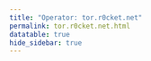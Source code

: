 ```yaml
---
title: "Operator: tor.r0cket.net"
permalink: tor.r0cket.net.html
datatable: true
hide_sidebar: true
---
```


<div>                        <script type="text/javascript">window.PlotlyConfig = {MathJaxConfig: 'local'};</script>
        <script charset="utf-8" src="https://cdn.plot.ly/plotly-2.20.0.min.js"></script>                <div id="418ef8d1-4c16-4060-9067-75b36b8d433e" class="plotly-graph-div" style="height:100%; width:100%;"></div>            <script type="text/javascript">                                    window.PLOTLYENV=window.PLOTLYENV || {};                                    if (document.getElementById("418ef8d1-4c16-4060-9067-75b36b8d433e")) {                    Plotly.newPlot(                        "418ef8d1-4c16-4060-9067-75b36b8d433e",                        [{"name":"exit probability (%)","x":["2024-09-26","2024-09-27","2024-09-28","2024-09-29","2024-09-30","2024-10-01","2024-10-02","2024-10-03","2024-10-04","2024-10-05","2024-10-06","2024-10-07","2024-10-08","2024-10-09","2024-10-10","2024-10-11","2024-10-12","2024-10-13","2024-10-14","2024-10-15","2024-10-16","2024-10-17","2024-10-18","2024-10-19","2024-10-20","2024-10-21","2024-10-22","2024-10-23","2024-10-24","2024-10-25","2024-10-26","2024-10-27","2024-10-28","2024-10-29","2024-10-30","2024-10-31","2024-11-01","2024-11-02","2024-11-03","2024-11-04","2024-11-05","2024-11-06","2024-11-07","2024-11-08","2024-11-09","2024-11-10","2024-11-11","2024-11-12","2024-11-13","2024-11-14","2024-11-15","2024-11-16","2024-11-17","2024-11-18","2024-11-19","2024-11-20","2024-11-21","2024-11-22","2024-11-23","2024-11-24","2024-11-25","2024-11-26","2024-11-27","2024-11-28","2024-11-29","2024-11-30","2024-12-01","2024-12-02","2024-12-03","2024-12-04","2024-12-05","2024-12-06","2024-12-07","2024-12-08","2024-12-09","2024-12-10","2024-12-11","2024-12-12","2024-12-13","2024-12-14","2024-12-15","2024-12-16","2024-12-17","2024-12-18","2024-12-19","2024-12-20","2024-12-21","2024-12-22","2024-12-23","2024-12-24","2024-12-25","2024-12-26","2024-12-27","2024-12-28","2024-12-29","2024-12-30","2024-12-31","2025-01-01","2025-01-02","2025-01-03","2025-01-04","2025-01-05","2025-01-06","2025-01-07","2025-01-08","2025-01-09","2025-01-10","2025-01-11","2025-01-12","2025-01-13","2025-01-14","2025-01-15","2025-01-16","2025-01-17","2025-01-18","2025-01-19","2025-01-20","2025-01-21","2025-01-22","2025-01-23","2025-01-24","2025-01-25","2025-01-26","2025-01-27","2025-01-28","2025-01-29","2025-01-30","2025-01-31","2025-02-01","2025-02-02","2025-02-03","2025-02-04","2025-02-05","2025-02-06","2025-02-07","2025-02-08","2025-02-09","2025-02-10","2025-02-11","2025-02-12","2025-02-13","2025-02-14","2025-02-15","2025-02-16","2025-02-17","2025-02-18","2025-02-19","2025-02-20","2025-02-21","2025-02-22","2025-02-23","2025-02-24","2025-02-25","2025-02-26","2025-02-27","2025-02-28","2025-03-01","2025-03-02","2025-03-03","2025-03-04","2025-03-05","2025-03-06","2025-03-07","2025-03-08","2025-03-09","2025-03-10","2025-03-11","2025-03-12","2025-03-13","2025-03-14","2025-03-15","2025-03-16","2025-03-17","2025-03-18","2025-03-19","2025-03-20","2025-03-21","2025-03-22","2025-03-23","2025-03-24","2025-03-25","2025-03-26","2025-03-27","2025-03-28","2025-03-29","2025-03-30","2025-03-31","2025-04-01","2025-04-02","2025-04-03","2025-04-04","2025-04-05","2025-04-06","2025-04-07","2025-04-08","2025-04-09","2025-04-10","2025-04-11","2025-04-12","2025-04-13","2025-04-14","2025-04-15","2025-04-16","2025-04-17","2025-04-18","2025-04-19","2025-04-20","2025-04-21","2025-04-22","2025-04-23","2025-04-24","2025-04-25","2025-04-26","2025-04-27","2025-04-28","2025-04-29","2025-04-30","2025-05-01","2025-05-02","2025-05-03","2025-05-04","2025-05-05","2025-05-06","2025-05-07","2025-05-08","2025-05-09","2025-05-10","2025-05-11","2025-05-12","2025-05-13","2025-05-14","2025-05-15","2025-05-16","2025-05-17","2025-05-18"],"y":[0.0,0.0,0.0,0.04,0.04,0.04,0.05,0.05,0.05,0.06,0.07,0.09,0.1,0.13,0.13,0.12,0.12,0.13,0.16,0.18,0.19,0.21,0.28,0.29,0.5,0.55,0.59,0.62,0.6,0.59,0.57,0.57,0.57,0.56,0.54,0.56,0.48,0.48,0.49,0.47,0.48,0.49,0.48,0.47,0.46,0.46,0.46,0.45,0.47,0.63,0.65,0.69,0.71,0.78,0.86,0.94,1.0,1.07,1.08,1.19,1.24,1.28,1.28,1.31,1.37,1.39,1.43,1.44,1.44,1.47,1.49,1.48,1.47,1.49,1.71,1.54,1.57,1.6,1.66,1.63,1.66,1.77,1.61,null,1.78,1.76,1.71,1.65,1.53,1.2,1.07,1.07,1.01,1.0,0.94,0.92,0.91,0.88,0.88,0.85,0.84,0.75,0.81,0.9,1.03,1.13,1.19,1.22,1.24,1.29,1.33,1.37,1.51,1.56,1.6,1.62,1.7,1.78,2.16,2.61,2.74,3.01,3.42,3.58,3.88,4.03,4.15,4.25,4.33,4.44,4.47,4.44,4.7,4.54,4.48,4.46,4.49,4.42,4.41,4.64,4.33,4.32,4.36,4.38,5.03,5.06,5.3,5.48,5.44,5.53,5.74,5.82,5.94,5.93,6.04,6.04,5.7,5.73,6.04,6.09,6.05,6.02,6.01,5.99,6.04,6.03,6.04,6.06,6.12,6.02,5.88,5.85,5.81,5.8,5.73,5.73,5.63,5.57,5.6,5.7,5.74,5.78,5.81,5.79,5.78,5.92,6.12,6.73,6.97,7.34,7.45,7.35,7.41,7.5,7.57,7.59,7.78,7.9,7.89,8.03,8.1,8.31,8.42,8.58,8.95,8.96,8.99,9.1,9.18,8.79,9.21,10.21,10.23,10.29,10.27,9.95,10.02,10.01,9.31,9.23,9.12,9.24,8.97,8.99,9.68,9.15,9.02,8.92,8.52,8.08,7.65,7.35,7.22,7.24,7.16],"type":"scatter","xaxis":"x","yaxis":"y"},{"name":"guard probability (%)","x":["2024-09-26","2024-09-27","2024-09-28","2024-09-29","2024-09-30","2024-10-01","2024-10-02","2024-10-03","2024-10-04","2024-10-05","2024-10-06","2024-10-07","2024-10-08","2024-10-09","2024-10-10","2024-10-11","2024-10-12","2024-10-13","2024-10-14","2024-10-15","2024-10-16","2024-10-17","2024-10-18","2024-10-19","2024-10-20","2024-10-21","2024-10-22","2024-10-23","2024-10-24","2024-10-25","2024-10-26","2024-10-27","2024-10-28","2024-10-29","2024-10-30","2024-10-31","2024-11-01","2024-11-02","2024-11-03","2024-11-04","2024-11-05","2024-11-06","2024-11-07","2024-11-08","2024-11-09","2024-11-10","2024-11-11","2024-11-12","2024-11-13","2024-11-14","2024-11-15","2024-11-16","2024-11-17","2024-11-18","2024-11-19","2024-11-20","2024-11-21","2024-11-22","2024-11-23","2024-11-24","2024-11-25","2024-11-26","2024-11-27","2024-11-28","2024-11-29","2024-11-30","2024-12-01","2024-12-02","2024-12-03","2024-12-04","2024-12-05","2024-12-06","2024-12-07","2024-12-08","2024-12-09","2024-12-10","2024-12-11","2024-12-12","2024-12-13","2024-12-14","2024-12-15","2024-12-16","2024-12-17","2024-12-18","2024-12-19","2024-12-20","2024-12-21","2024-12-22","2024-12-23","2024-12-24","2024-12-25","2024-12-26","2024-12-27","2024-12-28","2024-12-29","2024-12-30","2024-12-31","2025-01-01","2025-01-02","2025-01-03","2025-01-04","2025-01-05","2025-01-06","2025-01-07","2025-01-08","2025-01-09","2025-01-10","2025-01-11","2025-01-12","2025-01-13","2025-01-14","2025-01-15","2025-01-16","2025-01-17","2025-01-18","2025-01-19","2025-01-20","2025-01-21","2025-01-22","2025-01-23","2025-01-24","2025-01-25","2025-01-26","2025-01-27","2025-01-28","2025-01-29","2025-01-30","2025-01-31","2025-02-01","2025-02-02","2025-02-03","2025-02-04","2025-02-05","2025-02-06","2025-02-07","2025-02-08","2025-02-09","2025-02-10","2025-02-11","2025-02-12","2025-02-13","2025-02-14","2025-02-15","2025-02-16","2025-02-17","2025-02-18","2025-02-19","2025-02-20","2025-02-21","2025-02-22","2025-02-23","2025-02-24","2025-02-25","2025-02-26","2025-02-27","2025-02-28","2025-03-01","2025-03-02","2025-03-03","2025-03-04","2025-03-05","2025-03-06","2025-03-07","2025-03-08","2025-03-09","2025-03-10","2025-03-11","2025-03-12","2025-03-13","2025-03-14","2025-03-15","2025-03-16","2025-03-17","2025-03-18","2025-03-19","2025-03-20","2025-03-21","2025-03-22","2025-03-23","2025-03-24","2025-03-25","2025-03-26","2025-03-27","2025-03-28","2025-03-29","2025-03-30","2025-03-31","2025-04-01","2025-04-02","2025-04-03","2025-04-04","2025-04-05","2025-04-06","2025-04-07","2025-04-08","2025-04-09","2025-04-10","2025-04-11","2025-04-12","2025-04-13","2025-04-14","2025-04-15","2025-04-16","2025-04-17","2025-04-18","2025-04-19","2025-04-20","2025-04-21","2025-04-22","2025-04-23","2025-04-24","2025-04-25","2025-04-26","2025-04-27","2025-04-28","2025-04-29","2025-04-30","2025-05-01","2025-05-02","2025-05-03","2025-05-04","2025-05-05","2025-05-06","2025-05-07","2025-05-08","2025-05-09","2025-05-10","2025-05-11","2025-05-12","2025-05-13","2025-05-14","2025-05-15","2025-05-16","2025-05-17","2025-05-18"],"y":[0.0,0.0,0.0,0.0,0.0,0.0,0.0,0.0,0.0,0.0,0.0,0.0,0.0,0.0,0.0,0.0,0.0,0.0,0.0,0.0,0.0,0.0,0.0,0.0,0.0,0.0,0.0,0.0,0.0,0.0,0.0,0.0,0.0,0.0,0.0,0.01,0.0,0.0,0.0,0.0,0.0,0.0,0.0,0.0,0.0,0.0,0.0,0.01,0.0,0.0,0.01,0.01,0.01,0.01,0.02,0.01,0.0,0.0,0.0,0.0,0.0,0.01,0.03,0.02,0.01,0.01,0.03,0.04,0.04,0.05,0.05,0.05,0.06,0.07,0.01,0.09,0.08,0.09,0.09,0.09,0.08,0.05,0.1,null,0.0,0.0,0.0,0.0,0.0,0.0,0.0,0.0,0.0,0.0,0.0,0.0,0.0,0.0,0.0,0.0,0.0,0.04,0.07,0.08,0.1,0.1,0.11,0.12,0.12,0.13,0.13,0.14,0.14,0.13,0.13,0.13,0.12,0.17,0.18,0.18,0.19,0.2,0.21,0.28,0.44,0.47,0.44,0.46,0.43,0.43,0.47,0.51,0.42,0.45,0.45,0.42,0.41,0.39,0.38,0.25,0.33,0.36,0.34,0.33,0.04,0.04,0.05,0.03,0.04,0.04,0.03,0.04,0.04,0.04,0.04,0.03,0.01,0.01,0.03,0.04,0.04,0.04,0.04,0.04,0.05,0.05,0.05,0.05,0.06,0.06,0.06,0.05,0.05,0.05,0.05,0.03,0.03,0.03,0.03,0.0,0.0,0.0,0.0,0.0,0.0,0.0,0.0,0.0,0.0,0.0,0.0,0.0,0.0,0.0,0.0,0.0,0.0,0.0,0.0,0.0,0.0,0.0,0.0,0.0,0.0,0.0,0.0,0.0,0.0,0.0,0.0,0.0,0.0,0.0,0.0,0.0,0.0,0.0,0.0,0.0,0.0,0.0,0.0,0.0,0.0,0.0,0.0,0.0,0.0,0.0,0.0,0.0,0.0,0.0,0.0],"type":"scatter","xaxis":"x","yaxis":"y"},{"name":"advertised bandwidth","x":["2024-09-26","2024-09-27","2024-09-28","2024-09-29","2024-09-30","2024-10-01","2024-10-02","2024-10-03","2024-10-04","2024-10-05","2024-10-06","2024-10-07","2024-10-08","2024-10-09","2024-10-10","2024-10-11","2024-10-12","2024-10-13","2024-10-14","2024-10-15","2024-10-16","2024-10-17","2024-10-18","2024-10-19","2024-10-20","2024-10-21","2024-10-22","2024-10-23","2024-10-24","2024-10-25","2024-10-26","2024-10-27","2024-10-28","2024-10-29","2024-10-30","2024-10-31","2024-11-01","2024-11-02","2024-11-03","2024-11-04","2024-11-05","2024-11-06","2024-11-07","2024-11-08","2024-11-09","2024-11-10","2024-11-11","2024-11-12","2024-11-13","2024-11-14","2024-11-15","2024-11-16","2024-11-17","2024-11-18","2024-11-19","2024-11-20","2024-11-21","2024-11-22","2024-11-23","2024-11-24","2024-11-25","2024-11-26","2024-11-27","2024-11-28","2024-11-29","2024-11-30","2024-12-01","2024-12-02","2024-12-03","2024-12-04","2024-12-05","2024-12-06","2024-12-07","2024-12-08","2024-12-09","2024-12-10","2024-12-11","2024-12-12","2024-12-13","2024-12-14","2024-12-15","2024-12-16","2024-12-17","2024-12-18","2024-12-19","2024-12-20","2024-12-21","2024-12-22","2024-12-23","2024-12-24","2024-12-25","2024-12-26","2024-12-27","2024-12-28","2024-12-29","2024-12-30","2024-12-31","2025-01-01","2025-01-02","2025-01-03","2025-01-04","2025-01-05","2025-01-06","2025-01-07","2025-01-08","2025-01-09","2025-01-10","2025-01-11","2025-01-12","2025-01-13","2025-01-14","2025-01-15","2025-01-16","2025-01-17","2025-01-18","2025-01-19","2025-01-20","2025-01-21","2025-01-22","2025-01-23","2025-01-24","2025-01-25","2025-01-26","2025-01-27","2025-01-28","2025-01-29","2025-01-30","2025-01-31","2025-02-01","2025-02-02","2025-02-03","2025-02-04","2025-02-05","2025-02-06","2025-02-07","2025-02-08","2025-02-09","2025-02-10","2025-02-11","2025-02-12","2025-02-13","2025-02-14","2025-02-15","2025-02-16","2025-02-17","2025-02-18","2025-02-19","2025-02-20","2025-02-21","2025-02-22","2025-02-23","2025-02-24","2025-02-25","2025-02-26","2025-02-27","2025-02-28","2025-03-01","2025-03-02","2025-03-03","2025-03-04","2025-03-05","2025-03-06","2025-03-07","2025-03-08","2025-03-09","2025-03-10","2025-03-11","2025-03-12","2025-03-13","2025-03-14","2025-03-15","2025-03-16","2025-03-17","2025-03-18","2025-03-19","2025-03-20","2025-03-21","2025-03-22","2025-03-23","2025-03-24","2025-03-25","2025-03-26","2025-03-27","2025-03-28","2025-03-29","2025-03-30","2025-03-31","2025-04-01","2025-04-02","2025-04-03","2025-04-04","2025-04-05","2025-04-06","2025-04-07","2025-04-08","2025-04-09","2025-04-10","2025-04-11","2025-04-12","2025-04-13","2025-04-14","2025-04-15","2025-04-16","2025-04-17","2025-04-18","2025-04-19","2025-04-20","2025-04-21","2025-04-22","2025-04-23","2025-04-24","2025-04-25","2025-04-26","2025-04-27","2025-04-28","2025-04-29","2025-04-30","2025-05-01","2025-05-02","2025-05-03","2025-05-04","2025-05-05","2025-05-06","2025-05-07","2025-05-08","2025-05-09","2025-05-10","2025-05-11","2025-05-12","2025-05-13","2025-05-14","2025-05-15","2025-05-16","2025-05-17","2025-05-18"],"y":[0.0,0.12,0.12,0.12,0.12,0.12,0.14,0.16,0.16,0.16,0.23,0.32,0.24,0.33,0.34,0.34,0.31,0.44,0.47,0.49,0.63,0.72,0.79,0.8,1.49,1.66,1.66,1.66,1.56,1.57,1.57,1.5,1.5,1.47,1.47,1.34,1.17,1.16,1.23,1.26,1.26,1.25,1.19,1.19,1.18,1.17,1.17,1.83,1.84,1.9,1.98,1.97,2.4,2.52,2.65,2.77,3.02,3.08,3.06,3.39,3.41,3.52,3.75,3.79,3.91,4.06,4.13,4.16,4.38,4.39,4.41,4.44,4.41,4.44,4.57,4.58,4.66,4.84,4.83,4.9,4.94,4.94,4.87,4.87,4.86,4.86,4.72,4.53,4.36,2.92,2.92,2.84,2.66,2.65,2.55,2.46,2.43,2.42,2.35,2.37,2.27,2.75,3.19,3.19,3.63,3.88,3.88,4.12,4.26,4.26,4.45,4.96,5.05,5.08,5.17,5.31,6.78,7.96,8.39,8.78,9.25,10.59,12.29,12.68,13.31,14.05,14.43,14.83,15.24,15.49,15.62,15.91,16.01,15.91,15.82,15.71,15.58,15.58,15.43,15.35,15.36,15.31,15.38,15.45,16.58,16.59,16.35,16.58,16.62,17.23,17.59,17.64,17.99,17.97,18.56,18.64,18.78,18.91,18.87,18.98,18.91,18.72,18.98,19.15,19.14,19.08,19.03,18.71,18.4,18.18,18.2,18.35,18.28,18.25,18.35,18.39,18.35,18.58,18.78,18.99,19.38,19.47,19.52,19.45,19.46,20.98,24.4,24.5,24.55,24.69,24.19,23.16,23.42,23.52,23.65,23.45,23.67,23.61,23.62,23.83,24.33,24.71,24.8,24.88,24.95,25.04,25.14,25.43,25.84,27.34,28.4,28.29,28.31,28.2,26.99,26.94,27.09,27.67,27.99,27.94,27.77,27.9,27.83,27.07,26.42,26.28,24.96,23.98,23.52,21.69,20.51,20.47,20.28,20.14,21.15],"type":"scatter","xaxis":"x","yaxis":"y2"}],                        {"template":{"data":{"histogram2dcontour":[{"type":"histogram2dcontour","colorbar":{"outlinewidth":0,"ticks":""},"colorscale":[[0.0,"#0d0887"],[0.1111111111111111,"#46039f"],[0.2222222222222222,"#7201a8"],[0.3333333333333333,"#9c179e"],[0.4444444444444444,"#bd3786"],[0.5555555555555556,"#d8576b"],[0.6666666666666666,"#ed7953"],[0.7777777777777778,"#fb9f3a"],[0.8888888888888888,"#fdca26"],[1.0,"#f0f921"]]}],"choropleth":[{"type":"choropleth","colorbar":{"outlinewidth":0,"ticks":""}}],"histogram2d":[{"type":"histogram2d","colorbar":{"outlinewidth":0,"ticks":""},"colorscale":[[0.0,"#0d0887"],[0.1111111111111111,"#46039f"],[0.2222222222222222,"#7201a8"],[0.3333333333333333,"#9c179e"],[0.4444444444444444,"#bd3786"],[0.5555555555555556,"#d8576b"],[0.6666666666666666,"#ed7953"],[0.7777777777777778,"#fb9f3a"],[0.8888888888888888,"#fdca26"],[1.0,"#f0f921"]]}],"heatmap":[{"type":"heatmap","colorbar":{"outlinewidth":0,"ticks":""},"colorscale":[[0.0,"#0d0887"],[0.1111111111111111,"#46039f"],[0.2222222222222222,"#7201a8"],[0.3333333333333333,"#9c179e"],[0.4444444444444444,"#bd3786"],[0.5555555555555556,"#d8576b"],[0.6666666666666666,"#ed7953"],[0.7777777777777778,"#fb9f3a"],[0.8888888888888888,"#fdca26"],[1.0,"#f0f921"]]}],"heatmapgl":[{"type":"heatmapgl","colorbar":{"outlinewidth":0,"ticks":""},"colorscale":[[0.0,"#0d0887"],[0.1111111111111111,"#46039f"],[0.2222222222222222,"#7201a8"],[0.3333333333333333,"#9c179e"],[0.4444444444444444,"#bd3786"],[0.5555555555555556,"#d8576b"],[0.6666666666666666,"#ed7953"],[0.7777777777777778,"#fb9f3a"],[0.8888888888888888,"#fdca26"],[1.0,"#f0f921"]]}],"contourcarpet":[{"type":"contourcarpet","colorbar":{"outlinewidth":0,"ticks":""}}],"contour":[{"type":"contour","colorbar":{"outlinewidth":0,"ticks":""},"colorscale":[[0.0,"#0d0887"],[0.1111111111111111,"#46039f"],[0.2222222222222222,"#7201a8"],[0.3333333333333333,"#9c179e"],[0.4444444444444444,"#bd3786"],[0.5555555555555556,"#d8576b"],[0.6666666666666666,"#ed7953"],[0.7777777777777778,"#fb9f3a"],[0.8888888888888888,"#fdca26"],[1.0,"#f0f921"]]}],"surface":[{"type":"surface","colorbar":{"outlinewidth":0,"ticks":""},"colorscale":[[0.0,"#0d0887"],[0.1111111111111111,"#46039f"],[0.2222222222222222,"#7201a8"],[0.3333333333333333,"#9c179e"],[0.4444444444444444,"#bd3786"],[0.5555555555555556,"#d8576b"],[0.6666666666666666,"#ed7953"],[0.7777777777777778,"#fb9f3a"],[0.8888888888888888,"#fdca26"],[1.0,"#f0f921"]]}],"mesh3d":[{"type":"mesh3d","colorbar":{"outlinewidth":0,"ticks":""}}],"scatter":[{"fillpattern":{"fillmode":"overlay","size":10,"solidity":0.2},"type":"scatter"}],"parcoords":[{"type":"parcoords","line":{"colorbar":{"outlinewidth":0,"ticks":""}}}],"scatterpolargl":[{"type":"scatterpolargl","marker":{"colorbar":{"outlinewidth":0,"ticks":""}}}],"bar":[{"error_x":{"color":"#2a3f5f"},"error_y":{"color":"#2a3f5f"},"marker":{"line":{"color":"#E5ECF6","width":0.5},"pattern":{"fillmode":"overlay","size":10,"solidity":0.2}},"type":"bar"}],"scattergeo":[{"type":"scattergeo","marker":{"colorbar":{"outlinewidth":0,"ticks":""}}}],"scatterpolar":[{"type":"scatterpolar","marker":{"colorbar":{"outlinewidth":0,"ticks":""}}}],"histogram":[{"marker":{"pattern":{"fillmode":"overlay","size":10,"solidity":0.2}},"type":"histogram"}],"scattergl":[{"type":"scattergl","marker":{"colorbar":{"outlinewidth":0,"ticks":""}}}],"scatter3d":[{"type":"scatter3d","line":{"colorbar":{"outlinewidth":0,"ticks":""}},"marker":{"colorbar":{"outlinewidth":0,"ticks":""}}}],"scattermapbox":[{"type":"scattermapbox","marker":{"colorbar":{"outlinewidth":0,"ticks":""}}}],"scatterternary":[{"type":"scatterternary","marker":{"colorbar":{"outlinewidth":0,"ticks":""}}}],"scattercarpet":[{"type":"scattercarpet","marker":{"colorbar":{"outlinewidth":0,"ticks":""}}}],"carpet":[{"aaxis":{"endlinecolor":"#2a3f5f","gridcolor":"white","linecolor":"white","minorgridcolor":"white","startlinecolor":"#2a3f5f"},"baxis":{"endlinecolor":"#2a3f5f","gridcolor":"white","linecolor":"white","minorgridcolor":"white","startlinecolor":"#2a3f5f"},"type":"carpet"}],"table":[{"cells":{"fill":{"color":"#EBF0F8"},"line":{"color":"white"}},"header":{"fill":{"color":"#C8D4E3"},"line":{"color":"white"}},"type":"table"}],"barpolar":[{"marker":{"line":{"color":"#E5ECF6","width":0.5},"pattern":{"fillmode":"overlay","size":10,"solidity":0.2}},"type":"barpolar"}],"pie":[{"automargin":true,"type":"pie"}]},"layout":{"autotypenumbers":"strict","colorway":["#636efa","#EF553B","#00cc96","#ab63fa","#FFA15A","#19d3f3","#FF6692","#B6E880","#FF97FF","#FECB52"],"font":{"color":"#2a3f5f"},"hovermode":"closest","hoverlabel":{"align":"left"},"paper_bgcolor":"white","plot_bgcolor":"#E5ECF6","polar":{"bgcolor":"#E5ECF6","angularaxis":{"gridcolor":"white","linecolor":"white","ticks":""},"radialaxis":{"gridcolor":"white","linecolor":"white","ticks":""}},"ternary":{"bgcolor":"#E5ECF6","aaxis":{"gridcolor":"white","linecolor":"white","ticks":""},"baxis":{"gridcolor":"white","linecolor":"white","ticks":""},"caxis":{"gridcolor":"white","linecolor":"white","ticks":""}},"coloraxis":{"colorbar":{"outlinewidth":0,"ticks":""}},"colorscale":{"sequential":[[0.0,"#0d0887"],[0.1111111111111111,"#46039f"],[0.2222222222222222,"#7201a8"],[0.3333333333333333,"#9c179e"],[0.4444444444444444,"#bd3786"],[0.5555555555555556,"#d8576b"],[0.6666666666666666,"#ed7953"],[0.7777777777777778,"#fb9f3a"],[0.8888888888888888,"#fdca26"],[1.0,"#f0f921"]],"sequentialminus":[[0.0,"#0d0887"],[0.1111111111111111,"#46039f"],[0.2222222222222222,"#7201a8"],[0.3333333333333333,"#9c179e"],[0.4444444444444444,"#bd3786"],[0.5555555555555556,"#d8576b"],[0.6666666666666666,"#ed7953"],[0.7777777777777778,"#fb9f3a"],[0.8888888888888888,"#fdca26"],[1.0,"#f0f921"]],"diverging":[[0,"#8e0152"],[0.1,"#c51b7d"],[0.2,"#de77ae"],[0.3,"#f1b6da"],[0.4,"#fde0ef"],[0.5,"#f7f7f7"],[0.6,"#e6f5d0"],[0.7,"#b8e186"],[0.8,"#7fbc41"],[0.9,"#4d9221"],[1,"#276419"]]},"xaxis":{"gridcolor":"white","linecolor":"white","ticks":"","title":{"standoff":15},"zerolinecolor":"white","automargin":true,"zerolinewidth":2},"yaxis":{"gridcolor":"white","linecolor":"white","ticks":"","title":{"standoff":15},"zerolinecolor":"white","automargin":true,"zerolinewidth":2},"scene":{"xaxis":{"backgroundcolor":"#E5ECF6","gridcolor":"white","linecolor":"white","showbackground":true,"ticks":"","zerolinecolor":"white","gridwidth":2},"yaxis":{"backgroundcolor":"#E5ECF6","gridcolor":"white","linecolor":"white","showbackground":true,"ticks":"","zerolinecolor":"white","gridwidth":2},"zaxis":{"backgroundcolor":"#E5ECF6","gridcolor":"white","linecolor":"white","showbackground":true,"ticks":"","zerolinecolor":"white","gridwidth":2}},"shapedefaults":{"line":{"color":"#2a3f5f"}},"annotationdefaults":{"arrowcolor":"#2a3f5f","arrowhead":0,"arrowwidth":1},"geo":{"bgcolor":"white","landcolor":"#E5ECF6","subunitcolor":"white","showland":true,"showlakes":true,"lakecolor":"white"},"title":{"x":0.05},"mapbox":{"style":"light"}}},"xaxis":{"anchor":"y","domain":[0.0,0.94],"rangeselector":{"buttons":[{"count":7,"label":"week","step":"day","stepmode":"backward"},{"count":1,"label":"month","step":"month","stepmode":"backward"},{"count":6,"label":"6 months","step":"month","stepmode":"backward"},{"count":1,"label":"year","step":"year","stepmode":"backward"},{"step":"all"}]}},"yaxis":{"anchor":"x","domain":[0.0,1.0],"title":{"text":"exit / guard probability"},"ticksuffix":"%","rangemode":"nonnegative"},"yaxis2":{"anchor":"x","overlaying":"y","side":"right","title":{"text":"advertised bandwidth"},"ticksuffix":" Gbit/s","rangemode":"nonnegative"},"hovermode":"x"},                        {"responsive": true}                    )                };                            </script>        </div>

Only proven relays are included in the graph and table. A proven relay claims to be part of a domain
and can be verified to be part of it via the
["well-known" URL or DNS records](https://nusenu.github.io/ContactInfo-Information-Sharing-Specification/#proof).

<div class="datatable-begin"></div>

| Nickname                                                            |   Mbit/s | Exit   | IPv4                                                 | IPv6                                                           | First Seen   | Tor Version   | AS Name                            |
|:--------------------------------------------------------------------|---------:|:-------|:-----------------------------------------------------|:---------------------------------------------------------------|:-------------|:--------------|:-----------------------------------|
| [r0cket11i7](w/relay/005A2425FAD0E62F9E83DB2C052DB8F75ADF0885.html) |      181 | Y      | [45.84.107.128](https://stat.ripe.net/45.84.107.128) | [2a0d:bbc7:0:1::7f](https://stat.ripe.net/2a0d:bbc7:0:1::7f)   | 2025-02-16   | 0.4.8.16      | [QuxLabs AB](w/as_number/AS214503) |
| [r0cket07i0](w/relay/06E48BA174A19C2225F8F6EF733D5E58E4D20348.html) |      213 | Y      | [45.84.107.74](https://stat.ripe.net/45.84.107.74)   | [2a0d:bbc7:0:1::36c](https://stat.ripe.net/2a0d:bbc7:0:1::36c) | 2025-01-19   | 0.4.8.16      | [QuxLabs AB](w/as_number/AS214503) |
| [r0cket10i3](w/relay/0AF0BA36BB1D55C8C66C2441F96286F43ADEA164.html) |      198 | Y      | [45.84.107.47](https://stat.ripe.net/45.84.107.47)   | [2a0d:bbc7:0:1::3d5](https://stat.ripe.net/2a0d:bbc7:0:1::3d5) | 2025-01-20   | 0.4.8.16      | [QuxLabs AB](w/as_number/AS214503) |
| [r0cket05i0](w/relay/0DCFEE3D83FEE9AB7AF9B8C17F2F3B605FF90AE4.html) |      149 | Y      | [45.84.107.222](https://stat.ripe.net/45.84.107.222) | [2a0d:bbc7:0:1::3cc](https://stat.ripe.net/2a0d:bbc7:0:1::3cc) | 2025-01-19   | 0.4.8.16      | [QuxLabs AB](w/as_number/AS214503) |
| [r0cket14i5](w/relay/0EDE69DCC3AB5E341B8676DC84746604A990579F.html) |      171 | Y      | [45.84.107.54](https://stat.ripe.net/45.84.107.54)   | [2a0d:bbc7:0:1::50](https://stat.ripe.net/2a0d:bbc7:0:1::50)   | 2025-03-24   | 0.4.8.16      | [QuxLabs AB](w/as_number/AS214503) |
| [r0cket07i3](w/relay/0FC8D93A9B674865F12022FE3ADED541D324FBFC.html) |      182 | Y      | [45.84.107.74](https://stat.ripe.net/45.84.107.74)   | [2a0d:bbc7:0:1::36c](https://stat.ripe.net/2a0d:bbc7:0:1::36c) | 2025-01-19   | 0.4.8.16      | [QuxLabs AB](w/as_number/AS214503) |
| [r0cket02i0](w/relay/10E1D592B53C7F880FB5FC1F705E786AC3EEC0AD.html) |      182 | Y      | [45.84.107.182](https://stat.ripe.net/45.84.107.182) | [2a0d:bbc7:0:1::254](https://stat.ripe.net/2a0d:bbc7:0:1::254) | 2024-09-26   | 0.4.8.16      | [QuxLabs AB](w/as_number/AS214503) |
| [r0cket14i6](w/relay/1554F2D7E1C77D5D555A8CB3D6AFE4F80425A549.html) |      190 | Y      | [45.84.107.54](https://stat.ripe.net/45.84.107.54)   | [2a0d:bbc7:0:1::50](https://stat.ripe.net/2a0d:bbc7:0:1::50)   | 2025-03-24   | 0.4.8.16      | [QuxLabs AB](w/as_number/AS214503) |
| [r0cket11i4](w/relay/1B626CD12EC5D970AF3FB088352DD387B6D6DC92.html) |      181 | Y      | [45.84.107.128](https://stat.ripe.net/45.84.107.128) | [2a0d:bbc7:0:1::7f](https://stat.ripe.net/2a0d:bbc7:0:1::7f)   | 2025-02-16   | 0.4.8.16      | [QuxLabs AB](w/as_number/AS214503) |
| [r0cket07i7](w/relay/1D1ED142F2B65FC97BEFCFA7DC208FFF7E0FC52C.html) |      153 | Y      | [45.84.107.74](https://stat.ripe.net/45.84.107.74)   | [2a0d:bbc7:0:1::36c](https://stat.ripe.net/2a0d:bbc7:0:1::36c) | 2025-01-19   | 0.4.8.16      | [QuxLabs AB](w/as_number/AS214503) |
| [r0cket15i5](w/relay/1F202E8FA3998E30B597512E6863B6D062A31849.html) |      174 | Y      | [45.84.107.174](https://stat.ripe.net/45.84.107.174) | [2a0d:bbc7:0:1::132](https://stat.ripe.net/2a0d:bbc7:0:1::132) | 2025-04-26   | 0.4.8.16      | [QuxLabs AB](w/as_number/AS214503) |
| [r0cket05i4](w/relay/1F4C302B353D3393F79329BDC9CE8AE5138A93FC.html) |      144 | Y      | [45.84.107.222](https://stat.ripe.net/45.84.107.222) | [2a0d:bbc7:0:1::3cc](https://stat.ripe.net/2a0d:bbc7:0:1::3cc) | 2025-01-19   | 0.4.8.16      | [QuxLabs AB](w/as_number/AS214503) |
| [r0cket08i1](w/relay/1F8D8FD528E19545E5CE8BA05B2492CC439FAD2C.html) |      153 | Y      | [45.84.107.172](https://stat.ripe.net/45.84.107.172) | [2a0d:bbc7:0:1::38c](https://stat.ripe.net/2a0d:bbc7:0:1::38c) | 2025-01-20   | 0.4.8.16      | [QuxLabs AB](w/as_number/AS214503) |
| [r0cket11i3](w/relay/1FB340AF949D796701A4908170F42D757546DE1A.html) |      153 | Y      | [45.84.107.128](https://stat.ripe.net/45.84.107.128) | [2a0d:bbc7:0:1::7f](https://stat.ripe.net/2a0d:bbc7:0:1::7f)   | 2025-02-16   | 0.4.8.16      | [QuxLabs AB](w/as_number/AS214503) |
| [r0cket13i1](w/relay/20A2D0A0C53B6A461C6D97889DAAC47894A78F64.html) |      207 | Y      | [45.84.107.97](https://stat.ripe.net/45.84.107.97)   | [2a0d:bbc7:0:1::2ef](https://stat.ripe.net/2a0d:bbc7:0:1::2ef) | 2025-02-16   | 0.4.8.16      | [QuxLabs AB](w/as_number/AS214503) |
| [r0cket04i5](w/relay/2310076653AEECCDCC18BECBC4CD04459E370D0B.html) |      176 | Y      | [45.84.107.101](https://stat.ripe.net/45.84.107.101) | [2a0d:bbc7:0:1::1df](https://stat.ripe.net/2a0d:bbc7:0:1::1df) | 2025-01-13   | 0.4.8.16      | [QuxLabs AB](w/as_number/AS214503) |
| [r0cket14i4](w/relay/24281B5D0B8A29FE64BBD94E95CC06197995FEA0.html) |      234 | Y      | [45.84.107.54](https://stat.ripe.net/45.84.107.54)   | [2a0d:bbc7:0:1::50](https://stat.ripe.net/2a0d:bbc7:0:1::50)   | 2025-03-24   | 0.4.8.16      | [QuxLabs AB](w/as_number/AS214503) |
| [r0cket01i5](w/relay/251945FE33233646D1AA109A0858E087DDA64CD7.html) |      160 | Y      | [45.84.107.198](https://stat.ripe.net/45.84.107.198) | [2a0d:bbc7:0:1::320](https://stat.ripe.net/2a0d:bbc7:0:1::320) | 2024-11-11   | 0.4.8.16      | [QuxLabs AB](w/as_number/AS214503) |
| [r0cket15i4](w/relay/25DA4B01C4E8FC5F683A62B203E23E1DCD514EEF.html) |      190 | Y      | [45.84.107.174](https://stat.ripe.net/45.84.107.174) | [2a0d:bbc7:0:1::132](https://stat.ripe.net/2a0d:bbc7:0:1::132) | 2025-04-26   | 0.4.8.16      | [QuxLabs AB](w/as_number/AS214503) |
| [r0cket10i5](w/relay/287A1C40B818DF6C45E8496CDE5026F11563CF10.html) |      199 | Y      | [45.84.107.47](https://stat.ripe.net/45.84.107.47)   | [2a0d:bbc7:0:1::3d5](https://stat.ripe.net/2a0d:bbc7:0:1::3d5) | 2025-01-20   | 0.4.8.16      | [QuxLabs AB](w/as_number/AS214503) |
| [r0cket05i3](w/relay/2C4A879D954A8A85D62BA57DF8AF6A25D0D7DCF6.html) |      154 | Y      | [45.84.107.222](https://stat.ripe.net/45.84.107.222) | [2a0d:bbc7:0:1::3cc](https://stat.ripe.net/2a0d:bbc7:0:1::3cc) | 2025-01-19   | 0.4.8.16      | [QuxLabs AB](w/as_number/AS214503) |
| [r0cket14i0](w/relay/2C653B48D74CC845F6E26083CD18B818F6F93F2A.html) |      197 | Y      | [45.84.107.54](https://stat.ripe.net/45.84.107.54)   | [2a0d:bbc7:0:1::50](https://stat.ripe.net/2a0d:bbc7:0:1::50)   | 2025-03-24   | 0.4.8.16      | [QuxLabs AB](w/as_number/AS214503) |
| [r0cket15i3](w/relay/2CDC87A96B4580C435AD7FCDF635498E921D5D62.html) |      147 | Y      | [45.84.107.174](https://stat.ripe.net/45.84.107.174) | [2a0d:bbc7:0:1::132](https://stat.ripe.net/2a0d:bbc7:0:1::132) | 2025-04-26   | 0.4.8.16      | [QuxLabs AB](w/as_number/AS214503) |
| [r0cket04i1](w/relay/313759D2840984823598604F6FFE5145E38B920D.html) |      177 | Y      | [45.84.107.101](https://stat.ripe.net/45.84.107.101) | [2a0d:bbc7:0:1::1df](https://stat.ripe.net/2a0d:bbc7:0:1::1df) | 2025-01-13   | 0.4.8.16      | [QuxLabs AB](w/as_number/AS214503) |
| [r0cket09i5](w/relay/31917AFC85EE34F85CAAF9CCCA56B90F2D4B1BA4.html) |      171 | Y      | [45.84.107.33](https://stat.ripe.net/45.84.107.33)   | [2a0d:bbc7:0:1::3bd](https://stat.ripe.net/2a0d:bbc7:0:1::3bd) | 2025-01-20   | 0.4.8.16      | [QuxLabs AB](w/as_number/AS214503) |
| [r0cket09i3](w/relay/341107C7E1231224299914B9406F7CF5676115C1.html) |      148 | Y      | [45.84.107.33](https://stat.ripe.net/45.84.107.33)   | [2a0d:bbc7:0:1::3bd](https://stat.ripe.net/2a0d:bbc7:0:1::3bd) | 2025-01-20   | 0.4.8.16      | [QuxLabs AB](w/as_number/AS214503) |
| [r0cket06i3](w/relay/341274D4EF27B9C91B9961DCF14E5B3B2B8C9400.html) |      147 | Y      | [45.84.107.55](https://stat.ripe.net/45.84.107.55)   | [2a0d:bbc7:0:1::328](https://stat.ripe.net/2a0d:bbc7:0:1::328) | 2025-01-19   | 0.4.8.16      | [QuxLabs AB](w/as_number/AS214503) |
| [r0cket06i1](w/relay/34A8DB1B8A5DEBF5A9E6754F42221C112950E517.html) |      176 | Y      | [45.84.107.55](https://stat.ripe.net/45.84.107.55)   | [2a0d:bbc7:0:1::328](https://stat.ripe.net/2a0d:bbc7:0:1::328) | 2025-01-19   | 0.4.8.16      | [QuxLabs AB](w/as_number/AS214503) |
| [r0cket01i0](w/relay/3529C2892571E24A856F207E6FBF218E39C99F0D.html) |      177 | Y      | [45.84.107.198](https://stat.ripe.net/45.84.107.198) | [2a0d:bbc7:0:1::320](https://stat.ripe.net/2a0d:bbc7:0:1::320) | 2024-09-26   | 0.4.8.16      | [QuxLabs AB](w/as_number/AS214503) |
| [r0cket11i6](w/relay/35A3DA43E5EC3C04358302F3320C9E8BA4F9A82F.html) |      196 | Y      | [45.84.107.128](https://stat.ripe.net/45.84.107.128) | [2a0d:bbc7:0:1::7f](https://stat.ripe.net/2a0d:bbc7:0:1::7f)   | 2025-02-16   | 0.4.8.16      | [QuxLabs AB](w/as_number/AS214503) |
| [r0cket08i3](w/relay/370B11DDF7BD68A79A8D40157F129844EE828ECA.html) |      204 | Y      | [45.84.107.172](https://stat.ripe.net/45.84.107.172) | [2a0d:bbc7:0:1::38c](https://stat.ripe.net/2a0d:bbc7:0:1::38c) | 2025-01-20   | 0.4.8.16      | [QuxLabs AB](w/as_number/AS214503) |
| [r0cket07i5](w/relay/3B2DC4A8D60284670E242F5D64D5C1EEEEB07E2F.html) |      145 | Y      | [45.84.107.74](https://stat.ripe.net/45.84.107.74)   | [2a0d:bbc7:0:1::36c](https://stat.ripe.net/2a0d:bbc7:0:1::36c) | 2025-01-19   | 0.4.8.16      | [QuxLabs AB](w/as_number/AS214503) |
| [r0cket13i5](w/relay/3BEF092A1CC6838757CA7BD9ABFAF3B3B4238F99.html) |      144 | Y      | [45.84.107.97](https://stat.ripe.net/45.84.107.97)   | [2a0d:bbc7:0:1::2ef](https://stat.ripe.net/2a0d:bbc7:0:1::2ef) | 2025-02-16   | 0.4.8.16      | [QuxLabs AB](w/as_number/AS214503) |
| [r0cket15i1](w/relay/3FD6329B8C06F1ED7B9AB1E51C1E781774614ACB.html) |      145 | Y      | [45.84.107.174](https://stat.ripe.net/45.84.107.174) | [2a0d:bbc7:0:1::132](https://stat.ripe.net/2a0d:bbc7:0:1::132) | 2025-04-26   | 0.4.8.16      | [QuxLabs AB](w/as_number/AS214503) |
| [r0cket15i2](w/relay/40593490E5CABB03939182088BAB7CA44DBC2C23.html) |      159 | Y      | [45.84.107.174](https://stat.ripe.net/45.84.107.174) | [2a0d:bbc7:0:1::132](https://stat.ripe.net/2a0d:bbc7:0:1::132) | 2025-04-26   | 0.4.8.16      | [QuxLabs AB](w/as_number/AS214503) |
| [r0cket08i4](w/relay/422D1A5628BD829D150E82F8289EB538B3712348.html) |      187 | Y      | [45.84.107.172](https://stat.ripe.net/45.84.107.172) | [2a0d:bbc7:0:1::38c](https://stat.ripe.net/2a0d:bbc7:0:1::38c) | 2025-01-20   | 0.4.8.16      | [QuxLabs AB](w/as_number/AS214503) |
| [r0cket12i6](w/relay/43028376723E3E726F9EAE86A086D8889BE64E3D.html) |      174 | Y      | [45.84.107.17](https://stat.ripe.net/45.84.107.17)   | [2a0d:bbc7:0:1::10a](https://stat.ripe.net/2a0d:bbc7:0:1::10a) | 2025-02-16   | 0.4.8.16      | [QuxLabs AB](w/as_number/AS214503) |
| [r0cket11i2](w/relay/4335589669E83ECBFD9BA73E9A99C16856B9E1D9.html) |      179 | Y      | [45.84.107.128](https://stat.ripe.net/45.84.107.128) | [2a0d:bbc7:0:1::7f](https://stat.ripe.net/2a0d:bbc7:0:1::7f)   | 2025-02-16   | 0.4.8.16      | [QuxLabs AB](w/as_number/AS214503) |
| [r0cket06i0](w/relay/44097A370F6B0B2B1755CD024B79674AAA71CFC7.html) |      171 | Y      | [45.84.107.55](https://stat.ripe.net/45.84.107.55)   | [2a0d:bbc7:0:1::328](https://stat.ripe.net/2a0d:bbc7:0:1::328) | 2025-01-19   | 0.4.8.16      | [QuxLabs AB](w/as_number/AS214503) |
| [r0cket14i7](w/relay/458F08B4175FFF0805E11AD9684B57557A48BBB1.html) |      176 | Y      | [45.84.107.54](https://stat.ripe.net/45.84.107.54)   | [2a0d:bbc7:0:1::50](https://stat.ripe.net/2a0d:bbc7:0:1::50)   | 2025-03-24   | 0.4.8.16      | [QuxLabs AB](w/as_number/AS214503) |
| [r0cket07i6](w/relay/50CAEB3BA0AABE4AD2A12BD99CB7185C502A4178.html) |      167 | Y      | [45.84.107.74](https://stat.ripe.net/45.84.107.74)   | [2a0d:bbc7:0:1::36c](https://stat.ripe.net/2a0d:bbc7:0:1::36c) | 2025-01-19   | 0.4.8.16      | [QuxLabs AB](w/as_number/AS214503) |
| [r0cket15i6](w/relay/5108528A8CB04BEC34E9B5AC7BF980DBE20BE4B2.html) |      200 | Y      | [45.84.107.174](https://stat.ripe.net/45.84.107.174) | [2a0d:bbc7:0:1::132](https://stat.ripe.net/2a0d:bbc7:0:1::132) | 2025-04-26   | 0.4.8.16      | [QuxLabs AB](w/as_number/AS214503) |
| [r0cket01i4](w/relay/5E50AEE8C52E1B955092B2746B84802DC4A0BE9D.html) |      178 | Y      | [45.84.107.198](https://stat.ripe.net/45.84.107.198) | [2a0d:bbc7:0:1::320](https://stat.ripe.net/2a0d:bbc7:0:1::320) | 2024-11-11   | 0.4.8.16      | [QuxLabs AB](w/as_number/AS214503) |
| [r0cket08i0](w/relay/5EEE760B789E9840C3A5BB6C6A1A1F5D3721EB1D.html) |      198 | Y      | [45.84.107.172](https://stat.ripe.net/45.84.107.172) | [2a0d:bbc7:0:1::38c](https://stat.ripe.net/2a0d:bbc7:0:1::38c) | 2025-01-20   | 0.4.8.16      | [QuxLabs AB](w/as_number/AS214503) |
| [r0cket10i0](w/relay/5F93857784776B9CF22260FF6BF82ACB72E43A38.html) |      148 | Y      | [45.84.107.47](https://stat.ripe.net/45.84.107.47)   | [2a0d:bbc7:0:1::3d5](https://stat.ripe.net/2a0d:bbc7:0:1::3d5) | 2025-01-20   | 0.4.8.16      | [QuxLabs AB](w/as_number/AS214503) |
| [r0cket12i2](w/relay/60E0D9EC8AEA065A4C45F0E0DB12587F1B616972.html) |      185 | Y      | [45.84.107.17](https://stat.ripe.net/45.84.107.17)   | [2a0d:bbc7:0:1::10a](https://stat.ripe.net/2a0d:bbc7:0:1::10a) | 2025-02-16   | 0.4.8.16      | [QuxLabs AB](w/as_number/AS214503) |
| [r0cket06i4](w/relay/61D5F5E8EC8F4F489168C76514ECD5B308C2D223.html) |      199 | Y      | [45.84.107.55](https://stat.ripe.net/45.84.107.55)   | [2a0d:bbc7:0:1::328](https://stat.ripe.net/2a0d:bbc7:0:1::328) | 2025-01-19   | 0.4.8.16      | [QuxLabs AB](w/as_number/AS214503) |
| [r0cket03i6](w/relay/6A14DC623BEBA4F894F5474D893A7655D313D714.html) |      180 | Y      | [45.84.107.76](https://stat.ripe.net/45.84.107.76)   | [2a0d:bbc7:0:1::394](https://stat.ripe.net/2a0d:bbc7:0:1::394) | 2024-11-11   | 0.4.8.16      | [QuxLabs AB](w/as_number/AS214503) |
| [r0cket05i6](w/relay/6B980F46B01121CFB87BD54E3E780062A6E7C7ED.html) |      166 | Y      | [45.84.107.222](https://stat.ripe.net/45.84.107.222) | [2a0d:bbc7:0:1::3cc](https://stat.ripe.net/2a0d:bbc7:0:1::3cc) | 2025-01-19   | 0.4.8.16      | [QuxLabs AB](w/as_number/AS214503) |
| [r0cket12i7](w/relay/6D63A9F2765FCAC32CC738D2B80C600BEAB6A0A9.html) |      180 | Y      | [45.84.107.17](https://stat.ripe.net/45.84.107.17)   | [2a0d:bbc7:0:1::10a](https://stat.ripe.net/2a0d:bbc7:0:1::10a) | 2025-02-16   | 0.4.8.16      | [QuxLabs AB](w/as_number/AS214503) |
| [r0cket02i1](w/relay/6FC1596C9A3F2E8ABC44C819D327AAC039580511.html) |      188 | Y      | [45.84.107.182](https://stat.ripe.net/45.84.107.182) | [2a0d:bbc7:0:1::254](https://stat.ripe.net/2a0d:bbc7:0:1::254) | 2024-10-15   | 0.4.8.16      | [QuxLabs AB](w/as_number/AS214503) |
| [r0cket13i2](w/relay/77B9369AE0D561D3214A1248EEB1AF6778BBB9B8.html) |      156 | Y      | [45.84.107.97](https://stat.ripe.net/45.84.107.97)   | [2a0d:bbc7:0:1::2ef](https://stat.ripe.net/2a0d:bbc7:0:1::2ef) | 2025-02-16   | 0.4.8.16      | [QuxLabs AB](w/as_number/AS214503) |
| [r0cket14i3](w/relay/79B578BF5C02517EDCC1FB9C00F72B0FDB03BFCB.html) |      190 | Y      | [45.84.107.54](https://stat.ripe.net/45.84.107.54)   | [2a0d:bbc7:0:1::50](https://stat.ripe.net/2a0d:bbc7:0:1::50)   | 2025-03-24   | 0.4.8.16      | [QuxLabs AB](w/as_number/AS214503) |
| [r0cket08i6](w/relay/7A08DE16C89A10190DDDB63179F83F235276E181.html) |      174 | Y      | [45.84.107.172](https://stat.ripe.net/45.84.107.172) | [2a0d:bbc7:0:1::38c](https://stat.ripe.net/2a0d:bbc7:0:1::38c) | 2025-01-20   | 0.4.8.16      | [QuxLabs AB](w/as_number/AS214503) |
| [r0cket06i7](w/relay/7C1F9EECC2DE7C86FB924C333B727CA31C35FD81.html) |      173 | Y      | [45.84.107.55](https://stat.ripe.net/45.84.107.55)   | [2a0d:bbc7:0:1::328](https://stat.ripe.net/2a0d:bbc7:0:1::328) | 2025-01-19   | 0.4.8.16      | [QuxLabs AB](w/as_number/AS214503) |
| [r0cket04i4](w/relay/7E98E3AD98D7AD4D707E82D4A596A12F78A701F7.html) |      193 | Y      | [45.84.107.101](https://stat.ripe.net/45.84.107.101) | [2a0d:bbc7:0:1::1df](https://stat.ripe.net/2a0d:bbc7:0:1::1df) | 2025-01-13   | 0.4.8.16      | [QuxLabs AB](w/as_number/AS214503) |
| [r0cket12i1](w/relay/7F24D28387CE8A397091897C5B9FE6F08638BDA3.html) |      212 | Y      | [45.84.107.17](https://stat.ripe.net/45.84.107.17)   | [2a0d:bbc7:0:1::10a](https://stat.ripe.net/2a0d:bbc7:0:1::10a) | 2025-02-16   | 0.4.8.16      | [QuxLabs AB](w/as_number/AS214503) |
| [r0cket03i0](w/relay/80213FCD4B53DB7048FB9FBB20D138041CE5C94E.html) |      185 | Y      | [45.84.107.76](https://stat.ripe.net/45.84.107.76)   | [2a0d:bbc7:0:1::394](https://stat.ripe.net/2a0d:bbc7:0:1::394) | 2024-09-26   | 0.4.8.16      | [QuxLabs AB](w/as_number/AS214503) |
| [r0cket01i1](w/relay/824899A509A02BAFA438A205BD034BC31686F024.html) |      148 | Y      | [45.84.107.198](https://stat.ripe.net/45.84.107.198) | [2a0d:bbc7:0:1::320](https://stat.ripe.net/2a0d:bbc7:0:1::320) | 2024-10-15   | 0.4.8.16      | [QuxLabs AB](w/as_number/AS214503) |
| [r0cket10i4](w/relay/82A242A8D9B66AB2B09A88B52FCE3653959C1846.html) |      171 | Y      | [45.84.107.47](https://stat.ripe.net/45.84.107.47)   | [2a0d:bbc7:0:1::3d5](https://stat.ripe.net/2a0d:bbc7:0:1::3d5) | 2025-01-20   | 0.4.8.16      | [QuxLabs AB](w/as_number/AS214503) |
| [r0cket11i5](w/relay/838CA077BF260EF564442499CC60037EC0502684.html) |      152 | Y      | [45.84.107.128](https://stat.ripe.net/45.84.107.128) | [2a0d:bbc7:0:1::7f](https://stat.ripe.net/2a0d:bbc7:0:1::7f)   | 2025-02-16   | 0.4.8.16      | [QuxLabs AB](w/as_number/AS214503) |
| [r0cket06i5](w/relay/84889484776134DB1CB94BD6DA6F16D75056B59E.html) |      170 | Y      | [45.84.107.55](https://stat.ripe.net/45.84.107.55)   | [2a0d:bbc7:0:1::328](https://stat.ripe.net/2a0d:bbc7:0:1::328) | 2025-01-19   | 0.4.8.16      | [QuxLabs AB](w/as_number/AS214503) |
| [r0cket11i0](w/relay/8596B27AE2C4CFBB55617B0AAA2C431275484CEE.html) |      163 | Y      | [45.84.107.128](https://stat.ripe.net/45.84.107.128) | [2a0d:bbc7:0:1::7f](https://stat.ripe.net/2a0d:bbc7:0:1::7f)   | 2025-02-16   | 0.4.8.16      | [QuxLabs AB](w/as_number/AS214503) |
| [r0cket14i2](w/relay/86AE8C7F01A48B16F4C194F2EC8D781224260AB6.html) |      173 | Y      | [45.84.107.54](https://stat.ripe.net/45.84.107.54)   | [2a0d:bbc7:0:1::50](https://stat.ripe.net/2a0d:bbc7:0:1::50)   | 2025-03-24   | 0.4.8.16      | [QuxLabs AB](w/as_number/AS214503) |
| [r0cket07i2](w/relay/873B505D739D5777A20D118FBE5B8CD6B182D674.html) |      187 | Y      | [45.84.107.74](https://stat.ripe.net/45.84.107.74)   | [2a0d:bbc7:0:1::36c](https://stat.ripe.net/2a0d:bbc7:0:1::36c) | 2025-01-19   | 0.4.8.16      | [QuxLabs AB](w/as_number/AS214503) |
| [r0cket13i4](w/relay/8B9F7EE7D856C3A94D041ECB24ECE059BCF717CB.html) |      186 | Y      | [45.84.107.97](https://stat.ripe.net/45.84.107.97)   | [2a0d:bbc7:0:1::2ef](https://stat.ripe.net/2a0d:bbc7:0:1::2ef) | 2025-02-16   | 0.4.8.16      | [QuxLabs AB](w/as_number/AS214503) |
| [r0cket04i7](w/relay/8D87D8F9DC34A628459A2148AD6AC0BB3AB0AA08.html) |      168 | Y      | [45.84.107.101](https://stat.ripe.net/45.84.107.101) | [2a0d:bbc7:0:1::1df](https://stat.ripe.net/2a0d:bbc7:0:1::1df) | 2025-01-13   | 0.4.8.16      | [QuxLabs AB](w/as_number/AS214503) |
| [r0cket13i0](w/relay/8F22F5F09E5249096B98EF389D9040FEF1D61F82.html) |      177 | Y      | [45.84.107.97](https://stat.ripe.net/45.84.107.97)   | [2a0d:bbc7:0:1::2ef](https://stat.ripe.net/2a0d:bbc7:0:1::2ef) | 2025-02-16   | 0.4.8.16      | [QuxLabs AB](w/as_number/AS214503) |
| [r0cket03i5](w/relay/906887EFA736C5EFDD6DBAC00222E65AB18D98F1.html) |      189 | Y      | [45.84.107.76](https://stat.ripe.net/45.84.107.76)   | [2a0d:bbc7:0:1::394](https://stat.ripe.net/2a0d:bbc7:0:1::394) | 2024-11-11   | 0.4.8.16      | [QuxLabs AB](w/as_number/AS214503) |
| [r0cket04i2](w/relay/9C41CC6BBC7B36D6A944910D7F3145F3C5E84DD8.html) |      210 | Y      | [45.84.107.101](https://stat.ripe.net/45.84.107.101) | [2a0d:bbc7:0:1::1df](https://stat.ripe.net/2a0d:bbc7:0:1::1df) | 2025-01-13   | 0.4.8.16      | [QuxLabs AB](w/as_number/AS214503) |
| [r0cket03i1](w/relay/9E34FB0C8E937ED8CFCE0E47793B970C731954F8.html) |      226 | Y      | [45.84.107.76](https://stat.ripe.net/45.84.107.76)   | [2a0d:bbc7:0:1::394](https://stat.ripe.net/2a0d:bbc7:0:1::394) | 2024-10-14   | 0.4.8.16      | [QuxLabs AB](w/as_number/AS214503) |
| [r0cket13i6](w/relay/A145DF21981626EF868F9BE79946A68ED4CF4275.html) |      158 | Y      | [45.84.107.97](https://stat.ripe.net/45.84.107.97)   | [2a0d:bbc7:0:1::2ef](https://stat.ripe.net/2a0d:bbc7:0:1::2ef) | 2025-02-16   | 0.4.8.16      | [QuxLabs AB](w/as_number/AS214503) |
| [r0cket14i1](w/relay/A157A997167AFFFD85D5F23D69AD3B2252F87255.html) |      179 | Y      | [45.84.107.54](https://stat.ripe.net/45.84.107.54)   | [2a0d:bbc7:0:1::50](https://stat.ripe.net/2a0d:bbc7:0:1::50)   | 2025-03-24   | 0.4.8.16      | [QuxLabs AB](w/as_number/AS214503) |
| [r0cket12i3](w/relay/A39009A4B0205407B6912D2765A3707E5DCAB167.html) |      165 | Y      | [45.84.107.17](https://stat.ripe.net/45.84.107.17)   | [2a0d:bbc7:0:1::10a](https://stat.ripe.net/2a0d:bbc7:0:1::10a) | 2025-02-16   | 0.4.8.16      | [QuxLabs AB](w/as_number/AS214503) |
| [r0cket15i7](w/relay/A4E8E0EA463FB60368F6CACB5D7555BBCCECAE0B.html) |      166 | Y      | [45.84.107.174](https://stat.ripe.net/45.84.107.174) | [2a0d:bbc7:0:1::132](https://stat.ripe.net/2a0d:bbc7:0:1::132) | 2025-04-26   | 0.4.8.16      | [QuxLabs AB](w/as_number/AS214503) |
| [r0cket01i6](w/relay/A6FD2A6E2AA3CAC3C6F15C264445E4C3B27B31DC.html) |      164 | Y      | [45.84.107.198](https://stat.ripe.net/45.84.107.198) | [2a0d:bbc7:0:1::320](https://stat.ripe.net/2a0d:bbc7:0:1::320) | 2024-11-11   | 0.4.8.16      | [QuxLabs AB](w/as_number/AS214503) |
| [r0cket01i3](w/relay/A783199953F8BBC25E6846C570AE3B85AC137531.html) |      209 | Y      | [45.84.107.198](https://stat.ripe.net/45.84.107.198) | [2a0d:bbc7:0:1::320](https://stat.ripe.net/2a0d:bbc7:0:1::320) | 2024-11-11   | 0.4.8.16      | [QuxLabs AB](w/as_number/AS214503) |
| [r0cket11i1](w/relay/A9E4FE092277F352792F228F80080E71F7E83217.html) |      193 | Y      | [45.84.107.128](https://stat.ripe.net/45.84.107.128) | [2a0d:bbc7:0:1::7f](https://stat.ripe.net/2a0d:bbc7:0:1::7f)   | 2025-02-16   | 0.4.8.16      | [QuxLabs AB](w/as_number/AS214503) |
| [r0cket08i5](w/relay/ABA91B9807962E04546DD3EDE7FEC56BE7580EA8.html) |      175 | Y      | [45.84.107.172](https://stat.ripe.net/45.84.107.172) | [2a0d:bbc7:0:1::38c](https://stat.ripe.net/2a0d:bbc7:0:1::38c) | 2025-01-20   | 0.4.8.16      | [QuxLabs AB](w/as_number/AS214503) |
| [r0cket07i1](w/relay/B4B2CBECBA12E2DB17CF729408084C8D7F650C50.html) |      155 | Y      | [45.84.107.74](https://stat.ripe.net/45.84.107.74)   | [2a0d:bbc7:0:1::36c](https://stat.ripe.net/2a0d:bbc7:0:1::36c) | 2025-01-19   | 0.4.8.16      | [QuxLabs AB](w/as_number/AS214503) |
| [r0cket07i4](w/relay/B6BF608B96247C71D79504F0C57F0175ECAFCB07.html) |      167 | Y      | [45.84.107.74](https://stat.ripe.net/45.84.107.74)   | [2a0d:bbc7:0:1::36c](https://stat.ripe.net/2a0d:bbc7:0:1::36c) | 2025-01-19   | 0.4.8.16      | [QuxLabs AB](w/as_number/AS214503) |
| [r0cket09i6](w/relay/B8E5872B4101F0963E6E74762CBCBC7C3FD75F14.html) |      148 | Y      | [45.84.107.33](https://stat.ripe.net/45.84.107.33)   | [2a0d:bbc7:0:1::3bd](https://stat.ripe.net/2a0d:bbc7:0:1::3bd) | 2025-01-20   | 0.4.8.16      | [QuxLabs AB](w/as_number/AS214503) |
| [r0cket02i3](w/relay/B930C1DDE3587A15CFFD1525EE317F7CF0AB3DDF.html) |      166 | Y      | [45.84.107.182](https://stat.ripe.net/45.84.107.182) | [2a0d:bbc7:0:1::254](https://stat.ripe.net/2a0d:bbc7:0:1::254) | 2024-11-11   | 0.4.8.16      | [QuxLabs AB](w/as_number/AS214503) |
| [r0cket02i4](w/relay/BB8D8F90A8F9349D2BDBF6ED7FBA2A61AFF3FAE8.html) |      168 | Y      | [45.84.107.182](https://stat.ripe.net/45.84.107.182) | [2a0d:bbc7:0:1::254](https://stat.ripe.net/2a0d:bbc7:0:1::254) | 2024-11-11   | 0.4.8.16      | [QuxLabs AB](w/as_number/AS214503) |
| [r0cket09i2](w/relay/BEEEB7DEEA0F25901BCCAF9087984AECB0BC02E3.html) |      175 | Y      | [45.84.107.33](https://stat.ripe.net/45.84.107.33)   | [2a0d:bbc7:0:1::3bd](https://stat.ripe.net/2a0d:bbc7:0:1::3bd) | 2025-01-20   | 0.4.8.16      | [QuxLabs AB](w/as_number/AS214503) |
| [r0cket03i2](w/relay/C01DD3A08EB602006D65DE6EA5787FE5E405CC1D.html) |      155 | Y      | [45.84.107.76](https://stat.ripe.net/45.84.107.76)   | [2a0d:bbc7:0:1::394](https://stat.ripe.net/2a0d:bbc7:0:1::394) | 2024-11-11   | 0.4.8.16      | [QuxLabs AB](w/as_number/AS214503) |
| [r0cket05i7](w/relay/C081C6D5D1F398F677717042ADF131784855B9FC.html) |      159 | Y      | [45.84.107.222](https://stat.ripe.net/45.84.107.222) | [2a0d:bbc7:0:1::3cc](https://stat.ripe.net/2a0d:bbc7:0:1::3cc) | 2025-01-19   | 0.4.8.16      | [QuxLabs AB](w/as_number/AS214503) |
| [r0cket05i1](w/relay/C1503B455C1F5613A22FDE2EAA90A6EA87C45D0F.html) |      157 | Y      | [45.84.107.222](https://stat.ripe.net/45.84.107.222) | [2a0d:bbc7:0:1::3cc](https://stat.ripe.net/2a0d:bbc7:0:1::3cc) | 2025-01-19   | 0.4.8.16      | [QuxLabs AB](w/as_number/AS214503) |
| [r0cket04i6](w/relay/C361BD39D27C0E9B4BEFA823131C8D4BB1DBFD06.html) |      205 | Y      | [45.84.107.101](https://stat.ripe.net/45.84.107.101) | [2a0d:bbc7:0:1::1df](https://stat.ripe.net/2a0d:bbc7:0:1::1df) | 2025-01-13   | 0.4.8.16      | [QuxLabs AB](w/as_number/AS214503) |
| [r0cket13i3](w/relay/C42FF9E0D0CE6B5D83E27C35026D14E402572AE6.html) |      170 | Y      | [45.84.107.97](https://stat.ripe.net/45.84.107.97)   | [2a0d:bbc7:0:1::2ef](https://stat.ripe.net/2a0d:bbc7:0:1::2ef) | 2025-02-16   | 0.4.8.16      | [QuxLabs AB](w/as_number/AS214503) |
| [r0cket08i2](w/relay/C4F960FE82653470B0D2DB9040E32433D3403568.html) |      175 | Y      | [45.84.107.172](https://stat.ripe.net/45.84.107.172) | [2a0d:bbc7:0:1::38c](https://stat.ripe.net/2a0d:bbc7:0:1::38c) | 2025-01-20   | 0.4.8.16      | [QuxLabs AB](w/as_number/AS214503) |
| [r0cket03i4](w/relay/C82ED32EE2994AD29CB002982FC76C2CED61AD48.html) |      180 | Y      | [45.84.107.76](https://stat.ripe.net/45.84.107.76)   | [2a0d:bbc7:0:1::394](https://stat.ripe.net/2a0d:bbc7:0:1::394) | 2024-11-11   | 0.4.8.16      | [QuxLabs AB](w/as_number/AS214503) |
| [r0cket01i2](w/relay/C831AE85CF9D7C49EF826A3AC1DDD33955CE2F08.html) |      171 | Y      | [45.84.107.198](https://stat.ripe.net/45.84.107.198) | [2a0d:bbc7:0:1::320](https://stat.ripe.net/2a0d:bbc7:0:1::320) | 2024-11-11   | 0.4.8.16      | [QuxLabs AB](w/as_number/AS214503) |
| [r0cket06i2](w/relay/C8751E119536469668073F0769B84F30A98325E2.html) |      186 | Y      | [45.84.107.55](https://stat.ripe.net/45.84.107.55)   | [2a0d:bbc7:0:1::328](https://stat.ripe.net/2a0d:bbc7:0:1::328) | 2025-01-19   | 0.4.8.16      | [QuxLabs AB](w/as_number/AS214503) |
| [r0cket04i3](w/relay/C9CC8B881E2D7E8C44B895CA841C194621907603.html) |      212 | Y      | [45.84.107.101](https://stat.ripe.net/45.84.107.101) | [2a0d:bbc7:0:1::1df](https://stat.ripe.net/2a0d:bbc7:0:1::1df) | 2025-01-13   | 0.4.8.16      | [QuxLabs AB](w/as_number/AS214503) |
| [r0cket06i6](w/relay/C9FA9F991415E359F6048D064C8315EC2214E12B.html) |      162 | Y      | [45.84.107.55](https://stat.ripe.net/45.84.107.55)   | [2a0d:bbc7:0:1::328](https://stat.ripe.net/2a0d:bbc7:0:1::328) | 2025-01-19   | 0.4.8.16      | [QuxLabs AB](w/as_number/AS214503) |
| [r0cket10i2](w/relay/CC0EB5E62E75E138283C233DAEBAA3615E1DC894.html) |      213 | Y      | [45.84.107.47](https://stat.ripe.net/45.84.107.47)   | [2a0d:bbc7:0:1::3d5](https://stat.ripe.net/2a0d:bbc7:0:1::3d5) | 2025-01-20   | 0.4.8.16      | [QuxLabs AB](w/as_number/AS214503) |
| [r0cket10i6](w/relay/CDA71E2FAEE3F0A33DA344E254AF5E30A8926F88.html) |      211 | Y      | [45.84.107.47](https://stat.ripe.net/45.84.107.47)   | [2a0d:bbc7:0:1::3d5](https://stat.ripe.net/2a0d:bbc7:0:1::3d5) | 2025-01-20   | 0.4.8.16      | [QuxLabs AB](w/as_number/AS214503) |
| [r0cket03i3](w/relay/CEE050C6C15EC1194A7B02A27DE61BA3E0013671.html) |      168 | Y      | [45.84.107.76](https://stat.ripe.net/45.84.107.76)   | [2a0d:bbc7:0:1::394](https://stat.ripe.net/2a0d:bbc7:0:1::394) | 2024-11-11   | 0.4.8.16      | [QuxLabs AB](w/as_number/AS214503) |
| [r0cket09i0](w/relay/CF92CC8CB0DA3A2D9B9E259039C10406C7A8674F.html) |      187 | Y      | [45.84.107.33](https://stat.ripe.net/45.84.107.33)   | [2a0d:bbc7:0:1::3bd](https://stat.ripe.net/2a0d:bbc7:0:1::3bd) | 2025-01-20   | 0.4.8.16      | [QuxLabs AB](w/as_number/AS214503) |
| [r0cket02i7](w/relay/CFAFB2E0CBB00E067B83E3216AD49EF338E045E3.html) |      186 | Y      | [45.84.107.182](https://stat.ripe.net/45.84.107.182) | [2a0d:bbc7:0:1::254](https://stat.ripe.net/2a0d:bbc7:0:1::254) | 2024-11-11   | 0.4.8.16      | [QuxLabs AB](w/as_number/AS214503) |
| [r0cket05i2](w/relay/D2998E71DA02D4D34E281D0FD6476DCAB55A9F72.html) |      174 | Y      | [45.84.107.222](https://stat.ripe.net/45.84.107.222) | [2a0d:bbc7:0:1::3cc](https://stat.ripe.net/2a0d:bbc7:0:1::3cc) | 2025-01-19   | 0.4.8.16      | [QuxLabs AB](w/as_number/AS214503) |
| [r0cket09i7](w/relay/D3F4C340BFED534DA786A0680E247D3E900D8443.html) |      153 | Y      | [45.84.107.33](https://stat.ripe.net/45.84.107.33)   | [2a0d:bbc7:0:1::3bd](https://stat.ripe.net/2a0d:bbc7:0:1::3bd) | 2025-01-20   | 0.4.8.16      | [QuxLabs AB](w/as_number/AS214503) |
| [r0cket10i1](w/relay/D5B1CBABBD2EAB9091EBE2CCEA763ABA964BB409.html) |      206 | Y      | [45.84.107.47](https://stat.ripe.net/45.84.107.47)   | [2a0d:bbc7:0:1::3d5](https://stat.ripe.net/2a0d:bbc7:0:1::3d5) | 2025-01-20   | 0.4.8.16      | [QuxLabs AB](w/as_number/AS214503) |
| [r0cket08i7](w/relay/D80F923E3F04A69485446AA7F70D55FD745E9086.html) |      182 | Y      | [45.84.107.172](https://stat.ripe.net/45.84.107.172) | [2a0d:bbc7:0:1::38c](https://stat.ripe.net/2a0d:bbc7:0:1::38c) | 2025-01-20   | 0.4.8.16      | [QuxLabs AB](w/as_number/AS214503) |
| [r0cket02i5](w/relay/D9D87002BB41C46D61F2AFA88659191D624F5CAB.html) |      204 | Y      | [45.84.107.182](https://stat.ripe.net/45.84.107.182) | [2a0d:bbc7:0:1::254](https://stat.ripe.net/2a0d:bbc7:0:1::254) | 2024-11-11   | 0.4.8.16      | [QuxLabs AB](w/as_number/AS214503) |
| [r0cket09i4](w/relay/E05CA1227A004F7FDF0CD3E4CDF3687FE6512D09.html) |      145 | Y      | [45.84.107.33](https://stat.ripe.net/45.84.107.33)   | [2a0d:bbc7:0:1::3bd](https://stat.ripe.net/2a0d:bbc7:0:1::3bd) | 2025-01-20   | 0.4.8.16      | [QuxLabs AB](w/as_number/AS214503) |
| [r0cket04i0](w/relay/E091147BFC9C8150E52847C723986A80F3D5A3FF.html) |      212 | Y      | [45.84.107.101](https://stat.ripe.net/45.84.107.101) | [2a0d:bbc7:0:1::1df](https://stat.ripe.net/2a0d:bbc7:0:1::1df) | 2025-01-13   | 0.4.8.16      | [QuxLabs AB](w/as_number/AS214503) |
| [r0cket02i6](w/relay/E1E1BE210AA9DFFB5DAF1557D5A32DE8E207DED9.html) |      160 | Y      | [45.84.107.182](https://stat.ripe.net/45.84.107.182) | [2a0d:bbc7:0:1::254](https://stat.ripe.net/2a0d:bbc7:0:1::254) | 2024-11-11   | 0.4.8.16      | [QuxLabs AB](w/as_number/AS214503) |
| [r0cket13i7](w/relay/E59C2A8C9856D9F5CB77D62571AE801BA6C5A84A.html) |      154 | Y      | [45.84.107.97](https://stat.ripe.net/45.84.107.97)   | [2a0d:bbc7:0:1::2ef](https://stat.ripe.net/2a0d:bbc7:0:1::2ef) | 2025-02-16   | 0.4.8.16      | [QuxLabs AB](w/as_number/AS214503) |
| [r0cket03i7](w/relay/E7494042A47B2CA9BE5C7E28DC525ADBE219D5F1.html) |      156 | Y      | [45.84.107.76](https://stat.ripe.net/45.84.107.76)   | [2a0d:bbc7:0:1::394](https://stat.ripe.net/2a0d:bbc7:0:1::394) | 2024-11-11   | 0.4.8.16      | [QuxLabs AB](w/as_number/AS214503) |
| [r0cket12i0](w/relay/EB2B3B37A823624BF0920506BB2A4358B24744B8.html) |      180 | Y      | [45.84.107.17](https://stat.ripe.net/45.84.107.17)   | [2a0d:bbc7:0:1::10a](https://stat.ripe.net/2a0d:bbc7:0:1::10a) | 2025-02-16   | 0.4.8.16      | [QuxLabs AB](w/as_number/AS214503) |
| [r0cket01i7](w/relay/ED2E34869CCCBCE9321DEBBB957507A85A155CEF.html) |      190 | Y      | [45.84.107.198](https://stat.ripe.net/45.84.107.198) | [2a0d:bbc7:0:1::320](https://stat.ripe.net/2a0d:bbc7:0:1::320) | 2024-11-11   | 0.4.8.16      | [QuxLabs AB](w/as_number/AS214503) |
| [r0cket12i5](w/relay/F200BBDD80CF3A5FEE7D5B4C7FE0F4812E4C9EA1.html) |      168 | Y      | [45.84.107.17](https://stat.ripe.net/45.84.107.17)   | [2a0d:bbc7:0:1::10a](https://stat.ripe.net/2a0d:bbc7:0:1::10a) | 2025-02-16   | 0.4.8.16      | [QuxLabs AB](w/as_number/AS214503) |
| [r0cket12i4](w/relay/F5DCCCC88B895796F343735EF2C6212ED3796896.html) |      156 | Y      | [45.84.107.17](https://stat.ripe.net/45.84.107.17)   | [2a0d:bbc7:0:1::10a](https://stat.ripe.net/2a0d:bbc7:0:1::10a) | 2025-02-16   | 0.4.8.16      | [QuxLabs AB](w/as_number/AS214503) |
| [r0cket15i0](w/relay/FA0814F75180304911C1C21C65357E528B8EE97B.html) |      160 | Y      | [45.84.107.174](https://stat.ripe.net/45.84.107.174) | [2a0d:bbc7:0:1::132](https://stat.ripe.net/2a0d:bbc7:0:1::132) | 2025-04-26   | 0.4.8.16      | [QuxLabs AB](w/as_number/AS214503) |
| [r0cket02i2](w/relay/FB94DB874581C6ABC51E5EA5A408878BE0643E7C.html) |      159 | Y      | [45.84.107.182](https://stat.ripe.net/45.84.107.182) | [2a0d:bbc7:0:1::254](https://stat.ripe.net/2a0d:bbc7:0:1::254) | 2024-11-11   | 0.4.8.16      | [QuxLabs AB](w/as_number/AS214503) |
| [r0cket05i5](w/relay/FD702CB7BCC838E25E88CA27D107F5FB996ECF73.html) |      154 | Y      | [45.84.107.222](https://stat.ripe.net/45.84.107.222) | [2a0d:bbc7:0:1::3cc](https://stat.ripe.net/2a0d:bbc7:0:1::3cc) | 2025-01-19   | 0.4.8.16      | [QuxLabs AB](w/as_number/AS214503) |
| [r0cket09i1](w/relay/FE05EB2AAB27A6992118DACB9799FCBE056C56A9.html) |      174 | Y      | [45.84.107.33](https://stat.ripe.net/45.84.107.33)   | [2a0d:bbc7:0:1::3bd](https://stat.ripe.net/2a0d:bbc7:0:1::3bd) | 2025-01-20   | 0.4.8.16      | [QuxLabs AB](w/as_number/AS214503) |
| [r0cket10i7](w/relay/FF1F19704D7050D9E53EF5E5330ACFE61AB5196E.html) |      168 | Y      | [45.84.107.47](https://stat.ripe.net/45.84.107.47)   | [2a0d:bbc7:0:1::3d5](https://stat.ripe.net/2a0d:bbc7:0:1::3d5) | 2025-01-20   | 0.4.8.16      | [QuxLabs AB](w/as_number/AS214503) |

<div class="datatable-end"></div> 